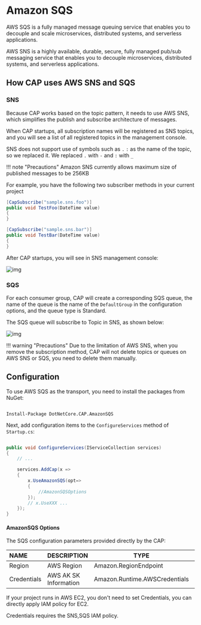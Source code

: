 # Amazon SQS

AWS SQS is a fully managed message queuing service that enables you to decouple and scale microservices, distributed systems, and serverless applications.

AWS SNS is a highly available, durable, secure, fully managed pub/sub messaging service that enables you to decouple microservices, distributed systems, and serverless applications.

## How CAP uses AWS SNS and SQS

### SNS

Because CAP works based on the topic pattern, it needs to use AWS SNS, which simplifies the publish and subscribe architecture of messages.

When CAP startups, all subscription names will be registered as SNS topics, and you will see a list of all registered topics in the management console.

SNS does not support use of symbols such as `.` `:` as the name of the topic, so we replaced it. We replaced `.` with `-` and `:` with `_`

!!! note "Precautions"
    Amazon SNS currently allows maximum size of published messages to be 256KB

For example, you have the following two subscriber methods in your current project

```C#
[CapSubscribe("sample.sns.foo")]
public void TestFoo(DateTime value)
{
}

[CapSubscribe("sample.sns.bar")]
public void TestBar(DateTime value)
{
}
```
After CAP startups, you will see in SNS management console:

![img](../../../img/aws-sns-demo.png)

### SQS

For each consumer group, CAP will create a corresponding SQS queue, the name of the queue is the name of the `DefaultGroup` in the configuration options, and the queue type is Standard.

The SQS queue will subscribe to Topic in SNS, as shown below:

![img](../../../img/aws-sns-demo.png)

!!! warning "Precautions"
    Due to the limitation of AWS SNS, when you remove the subscription method, CAP will not delete topics or queues on AWS SNS or SQS, you need to delete them manually.


## Configuration

To use AWS SQS as the transport, you need to install the packages from NuGet:

```shell

Install-Package DotNetCore.CAP.AmazonSQS

```

Next, add configuration items to the `ConfigureServices` method of `Startup.cs`:

```csharp

public void ConfigureServices(IServiceCollection services)
{
    // ...

    services.AddCap(x =>
    {
        x.UseAmazonSQS(opt=>
        {
            //AmazonSQSOptions
        });
        // x.UseXXX ...
    });
}

```

#### AmazonSQS Options

The SQS configuration parameters provided directly by the CAP:

NAME | DESCRIPTION | TYPE | DEFAULT
:---|:---|---|:---
Region | AWS Region | Amazon.RegionEndpoint | 
Credentials | AWS AK SK Information | Amazon.Runtime.AWSCredentials | 

If your project runs in AWS EC2, you don't need to set Credentials, you can directly apply IAM policy for EC2.

Credentials requires the SNS,SQS IAM policy.